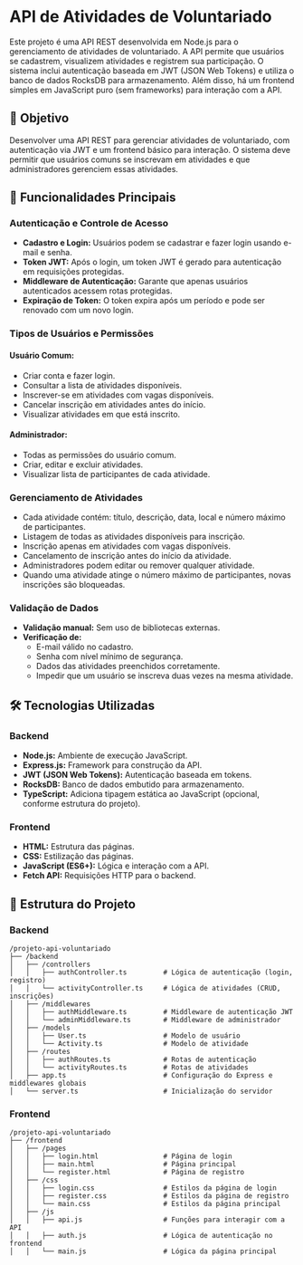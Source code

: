 # API de Atividades de Voluntariado

Este projeto é uma API REST desenvolvida em Node.js para o gerenciamento de atividades de voluntariado. A API permite que usuários se cadastrem, visualizem atividades e registrem sua participação. O sistema inclui autenticação baseada em JWT (JSON Web Tokens) e utiliza o banco de dados RocksDB para armazenamento. Além disso, há um frontend simples em JavaScript puro (sem frameworks) para interação com a API.

## 🎯 Objetivo
Desenvolver uma API REST para gerenciar atividades de voluntariado, com autenticação via JWT e um frontend básico para interação. O sistema deve permitir que usuários comuns se inscrevam em atividades e que administradores gerenciem essas atividades.

## 🚀 Funcionalidades Principais
### Autenticação e Controle de Acesso
- **Cadastro e Login:** Usuários podem se cadastrar e fazer login usando e-mail e senha.
- **Token JWT:** Após o login, um token JWT é gerado para autenticação em requisições protegidas.
- **Middleware de Autenticação:** Garante que apenas usuários autenticados acessem rotas protegidas.
- **Expiração de Token:** O token expira após um período e pode ser renovado com um novo login.

### Tipos de Usuários e Permissões
#### Usuário Comum:
- Criar conta e fazer login.
- Consultar a lista de atividades disponíveis.
- Inscrever-se em atividades com vagas disponíveis.
- Cancelar inscrição em atividades antes do início.
- Visualizar atividades em que está inscrito.

#### Administrador:
- Todas as permissões do usuário comum.
- Criar, editar e excluir atividades.
- Visualizar lista de participantes de cada atividade.

### Gerenciamento de Atividades
- Cada atividade contém: título, descrição, data, local e número máximo de participantes.
- Listagem de todas as atividades disponíveis para inscrição.
- Inscrição apenas em atividades com vagas disponíveis.
- Cancelamento de inscrição antes do início da atividade.
- Administradores podem editar ou remover qualquer atividade.
- Quando uma atividade atinge o número máximo de participantes, novas inscrições são bloqueadas.

### Validação de Dados
- **Validação manual:** Sem uso de bibliotecas externas.
- **Verificação de:**
  - E-mail válido no cadastro.
  - Senha com nível mínimo de segurança.
  - Dados das atividades preenchidos corretamente.
  - Impedir que um usuário se inscreva duas vezes na mesma atividade.

## 🛠️ Tecnologias Utilizadas
### Backend
- **Node.js:** Ambiente de execução JavaScript.
- **Express.js:** Framework para construção da API.
- **JWT (JSON Web Tokens):** Autenticação baseada em tokens.
- **RocksDB:** Banco de dados embutido para armazenamento.
- **TypeScript:** Adiciona tipagem estática ao JavaScript (opcional, conforme estrutura do projeto).

### Frontend
- **HTML:** Estrutura das páginas.
- **CSS:** Estilização das páginas.
- **JavaScript (ES6+):** Lógica e interação com a API.
- **Fetch API:** Requisições HTTP para o backend.

## 📂 Estrutura do Projeto
### Backend
```
/projeto-api-voluntariado
├── /backend
│   ├── /controllers
│   │   ├── authController.ts         # Lógica de autenticação (login, registro)
│   │   └── activityController.ts     # Lógica de atividades (CRUD, inscrições)
│   ├── /middlewares
│   │   ├── authMiddleware.ts         # Middleware de autenticação JWT
│   │   └── adminMiddleware.ts        # Middleware de administrador
│   ├── /models
│   │   ├── User.ts                   # Modelo de usuário
│   │   └── Activity.ts               # Modelo de atividade
│   ├── /routes
│   │   ├── authRoutes.ts             # Rotas de autenticação
│   │   └── activityRoutes.ts         # Rotas de atividades
│   ├── app.ts                        # Configuração do Express e middlewares globais
│   └── server.ts                     # Inicialização do servidor
```

### Frontend
```
/projeto-api-voluntariado
├── /frontend
│   ├── /pages
│   │   ├── login.html                # Página de login
│   │   ├── main.html                 # Página principal
│   │   └── register.html             # Página de registro
│   ├── /css
│   │   ├── login.css                 # Estilos da página de login
│   │   ├── register.css              # Estilos da página de registro
│   │   └── main.css                  # Estilos da página principal
│   ├── /js
│   │   ├── api.js                    # Funções para interagir com a API
│   │   ├── auth.js                   # Lógica de autenticação no frontend
│   │   └── main.js                   # Lógica da página principal
```

